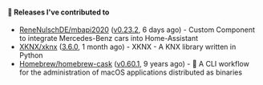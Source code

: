#### 🔭 Releases I've contributed to

- [ReneNulschDE/mbapi2020](https://github.com/ReneNulschDE/mbapi2020) ([v0.23.2](https://github.com/ReneNulschDE/mbapi2020/releases/tag/v0.23.2), 6 days ago) - Custom Component to integrate Mercedes-Benz cars into Home-Assistant
- [XKNX/xknx](https://github.com/XKNX/xknx) ([3.6.0](https://github.com/XKNX/xknx/releases/tag/3.6.0), 1 month ago) - XKNX - A KNX library written in Python
- [Homebrew/homebrew-cask](https://github.com/Homebrew/homebrew-cask) ([v0.60.1](https://github.com/Homebrew/homebrew-cask/releases/tag/v0.60.1), 9 years ago) - 🍻 A CLI workflow for the administration of macOS applications distributed as binaries
